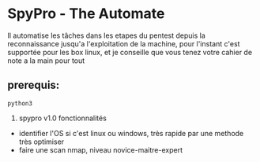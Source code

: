 # SpyPro - The Automate


Il automatise les tâches dans les etapes du pentest depuis la reconnaissance jusqu'a l'exploitation
de la machine, pour l'instant c'est supportée pour les box linux, et je conseille que vous tenez 
votre cahier de note a la main pour tout

 ## prerequis: 
`python3`


1. spypro v1.0 fonctionnalités
- identifier l'OS si c'est linux ou windows, très rapide par une methode très optimiser
- faire une scan nmap, niveau novice-maitre-expert

